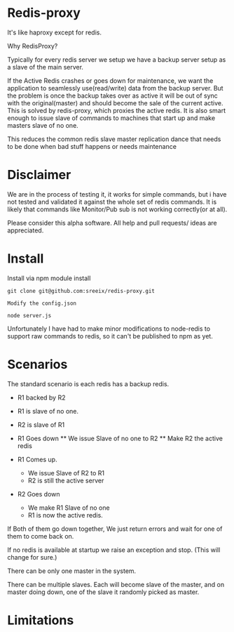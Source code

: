 Redis-proxy
=============

It's like haproxy except for redis. 


Why RedisProxy?

Typically for every redis server we setup we have a backup server setup as a slave of the main server. 

If the Active Redis crashes or goes down for maintenance, we want the application to seamlessly use(read/write) data from the backup server. But the problem is once the backup takes over as active it will be out of sync with the original(master) and should become the sale of the current active. This is solved by redis-proxy, which proxies the active redis. It is also smart enough to issue slave of commands to machines that start up and make masters slave of no one. 

This reduces the common redis slave master replication dance that needs to be done when bad stuff happens or needs maintenance

Disclaimer
=============

We are in the process of testing it, it works for simple commands, but i have not tested and validated it against the whole set of redis commands. It is likely that commands like Monitor/Pub sub is not working correctly(or at all).

Please consider this alpha software. All help and pull requests/ ideas are appreciated. 


Install
=========

Install via npm module install

    git clone git@github.com:sreeix/redis-proxy.git
 
    Modify the config.json
 
    node server.js
 
 
Unfortunately I have had to make minor modifications to node-redis to support raw commands to redis, so it can't be published to npm as yet.

Scenarios
============

The standard scenario is each redis has a backup redis.

* R1 backed by R2
* R1 is slave of no one.
* R2 is slave of R1

* R1 Goes down
  ** We issue Slave of no one to R2
  ** Make R2 the active redis

* R1 Comes up.
  * We issue Slave of R2 to R1
  * R2 is still the active server

* R2  Goes down
  * We make R1 Slave of no one
  * R1 is now  the active redis.

If Both of them go down together, We just return errors and wait for one of them to come back on.

If no redis is available at startup we raise an exception and stop. (This will change for sure.)

There can be only one master in the system.

There can be multiple slaves. Each will become slave of the master, and on master doing down, one of the slave it randomly picked as master.


Limitations
============
